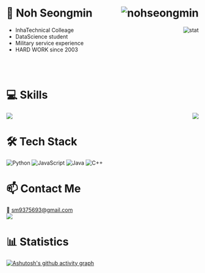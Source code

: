# 👋 Noh Seongmin      <img align="right" src="https://komarev.com/ghpvc/?username=nohseongmin" alt="nohseongmin" />
+ InhaTechnical Colleage       <img position="absolute" margin="0" align="right" src="https://github-readme-stats.vercel.app/api?username=nohseongmin&show_icons=true" alt="stat" />
+ DataScience student 
+ Military service experience         
+ HARD WORK since 2003
</br></br></br></br>

# 💻 Skills
<img display="flex" align="right" margin="0" src="https://github-readme-stats.vercel.app/api/top-langs/?username=nohseongmin&layout=compact"/>
<!--
<img  display="flex" align="left" magrin="0" src="https://img.shields.io/badge/Python-3776AB?style=flat-square&logo=Python&logoColor=white"/> 
<img display="flex" magrin="0" align="left" src="https://img.shields.io/badge/JavaScript-F7DF1E?style=flat-square&logo=JavaScript&logoColor=white"/>
<img display="flex" align="left" magrin="0" src="	https://img.shields.io/badge/Java-007396?style=flat-square&logo=java&logoColor=white"/> 
<img display="flex" magrin="0" align="left" src="https://img.shields.io/badge/C++-00599C?style=flat-square&logo=cplusplus&logoColor=white"/>  
-->
<a display="flex" align="right" margin="0" src="https://solved.ac/sm9375693">
<img src="http://mazassumnida.wtf/api/v2/generate_badge?boj=sm9375693"/>
</a>


# 🛠️ Tech Stack
![Python](https://img.shields.io/badge/python-3776AB?style=for-the-badge&logo=python&logoColor=white)
![JavaScript](https://img.shields.io/badge/javascript-%23323330.svg?style=for-the-badge&logo=javascript&logoColor=%23F7DF1E)
![Java](https://img.shields.io/badge/java-%23ED8B00.svg?style=for-the-badge&logo=java&logoColor=white)
![C++](https://img.shields.io/badge/c++-%2300599C.svg?style=for-the-badge&logo=c%2B%2B&logoColor=white)


# 📫 Contact Me
📧 <a href="mailto:sm9375693@gmail.com">sm9375693@gmail.com</a>
<br>
<a href="https://www.instagram.com/sungmin__03/" target="_blank"><img src="https://img.shields.io/badge/Instagram-%23E4405F.svg?style=for-the-badge&logo=Instagram&logoColor=white"/></a>

# 📊 Statistics
[![Ashutosh's github activity graph](https://github-readme-activity-graph.vercel.app/graph?username=nohseongmin&bg_color=0d1117&color=ffffff&line=00b4ab&point=ffffff&area=true&hide_border=true)](https://github.com/ashutosh00710/github-readme-activity-graph)
